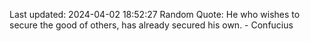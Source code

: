 Last updated: 2024-04-02 18:52:27
Random Quote: He who wishes to secure the good of others, has already secured his own. - Confucius